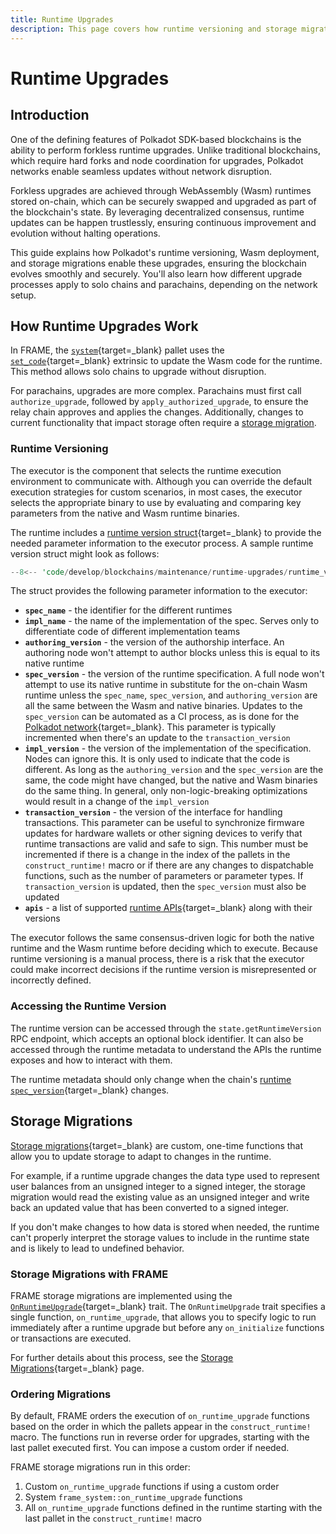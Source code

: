```yaml
---
title: Runtime Upgrades
description: This page covers how runtime versioning and storage migration support forkless upgrades for Polkadot SDK-based networks and how they factor into chain upgrades.
---
```


# Runtime Upgrades

## Introduction

One of the defining features of Polkadot SDK-based blockchains is the ability to perform forkless runtime upgrades. Unlike traditional blockchains, which require hard forks and node coordination for upgrades, Polkadot networks enable seamless updates without network disruption.

Forkless upgrades are achieved through WebAssembly (Wasm) runtimes stored on-chain, which can be securely swapped and upgraded as part of the blockchain's state. By leveraging decentralized consensus, runtime updates can be happen trustlessly, ensuring continuous improvement and evolution without halting operations.

This guide explains how Polkadot's runtime versioning, Wasm deployment, and storage migrations enable these upgrades, ensuring the blockchain evolves smoothly and securely. You'll also learn how different upgrade processes apply to solo chains and parachains, depending on the network setup.

## How Runtime Upgrades Work

In FRAME, the [`system`](https://paritytech.github.io/polkadot-sdk/master/frame_system/index.html){target=\_blank} pallet uses the [`set_code`](https://paritytech.github.io/polkadot-sdk/master/frame_system/pallet/enum.Call.html#variant.set_code){target=\_blank} extrinsic to update the Wasm code for the runtime. This method allows solo chains to upgrade without disruption. 

For parachains, upgrades are more complex. Parachains must first call `authorize_upgrade`, followed by `apply_authorized_upgrade`, to ensure the relay chain approves and applies the changes. Additionally, changes to current functionality that impact storage often require a [storage migration](#storage-migrations).

### Runtime Versioning

The executor is the component that selects the runtime execution environment to communicate with. Although you can override the default execution strategies for custom scenarios, in most cases, the executor selects the appropriate binary to use by evaluating and comparing key parameters from the native and Wasm runtime binaries.

The runtime includes a [runtime version struct](https://paritytech.github.io/polkadot-sdk/master/sp_version/struct.RuntimeVersion.html){target=\_blank} to provide the needed parameter information to the executor process. A sample runtime version struct might look as follows:

```rust
--8<-- 'code/develop/blockchains/maintenance/runtime-upgrades/runtime_version.rs'
```

The struct provides the following parameter information to the executor:

- **`spec_name`** - the identifier for the different runtimes
- **`impl_name`** - the name of the implementation of the spec. Serves only to differentiate code of different implementation teams
- **`authoring_version`** - the version of the authorship interface. An authoring node won't attempt to author blocks unless this is equal to its native runtime
- **`spec_version`** - the version of the runtime specification. A full node won't attempt to use its native runtime in substitute for the on-chain Wasm runtime unless the `spec_name`, `spec_version`, and `authoring_version` are all the same between the Wasm and native binaries. Updates to the `spec_version` can be automated as a CI process, as is done for the [Polkadot network](https://gitlab.parity.io/parity/mirrors/polkadot/-/blob/master/scripts/ci/gitlab/check_extrinsics_ordering.sh){target=\_blank}. This parameter is typically incremented when there's an update to the `transaction_version`
- **`impl_version`** - the version of the implementation of the specification. Nodes can ignore this. It is only used to indicate that the code is different. As long as the `authoring_version` and the `spec_version` are the same, the code might have changed, but the native and Wasm binaries do the same thing. In general, only non-logic-breaking optimizations would result in a change of the `impl_version`
- **`transaction_version`** - the version of the interface for handling transactions. This parameter can be useful to synchronize firmware updates for hardware wallets or other signing devices to verify that runtime transactions are valid and safe to sign. This number must be incremented if there is a change in the index of the pallets in the `construct_runtime!` macro or if there are any changes to dispatchable functions, such as the number of parameters or parameter types. If `transaction_version` is updated, then the `spec_version` must also be updated
- **`apis`** - a list of supported [runtime APIs](https://paritytech.github.io/polkadot-sdk/master/sp_api/macro.impl_runtime_apis.html){target=\_blank} along with their versions                                                    

The executor follows the same consensus-driven logic for both the native runtime and the Wasm runtime before deciding which to execute. Because runtime versioning is a manual process, there is a risk that the executor could make incorrect decisions if the runtime version is misrepresented or incorrectly defined.

### Accessing the Runtime Version

The runtime version can be accessed through the `state.getRuntimeVersion` RPC endpoint, which accepts an optional block identifier. It can also be accessed through the runtime metadata to understand the APIs the runtime exposes and how to interact with them.

The runtime metadata should only change when the chain's [runtime `spec_version`](https://paritytech.github.io/polkadot-sdk/master/sp_version/struct.RuntimeVersion.html#structfield.spec_version){target=\_blank} changes.

## Storage Migrations

[Storage migrations](https://paritytech.github.io/polkadot-sdk/master/polkadot_sdk_docs/reference_docs/frame_runtime_upgrades_and_migrations/index.html#migrations){target=\_blank} are custom, one-time functions that allow you to update storage to adapt to changes in the runtime.

For example, if a runtime upgrade changes the data type used to represent user balances from an unsigned integer to a signed integer, the storage migration would read the existing value as an unsigned integer and write back an updated value that has been converted to a signed integer.

If you don't make changes to how data is stored when needed, the runtime can't properly interpret the storage values to include in the runtime state and is likely to lead to undefined behavior.

### Storage Migrations with FRAME

FRAME storage migrations are implemented using the [`OnRuntimeUpgrade`](https://paritytech.github.io/polkadot-sdk/master/frame_support/traits/trait.OnRuntimeUpgrade.html){target=\_blank} trait. The `OnRuntimeUpgrade` trait specifies a single function, `on_runtime_upgrade`, that allows you to specify logic to run immediately after a runtime upgrade but before any `on_initialize` functions or transactions are executed.

For further details about this process, see the [Storage Migrations](/develop/blockchains/maintenance/storage-migrations/){target=\_blank} page.

### Ordering Migrations

By default, FRAME orders the execution of `on_runtime_upgrade` functions based on the order in which the pallets appear in the `construct_runtime!` macro. The functions run in reverse order for upgrades, starting with the last pallet executed first. You can impose a custom order if needed.

FRAME storage migrations run in this order:

1. Custom `on_runtime_upgrade` functions if using a custom order
2. System `frame_system::on_runtime_upgrade` functions
3. All `on_runtime_upgrade` functions defined in the runtime starting with the last pallet in the `construct_runtime!` macro


